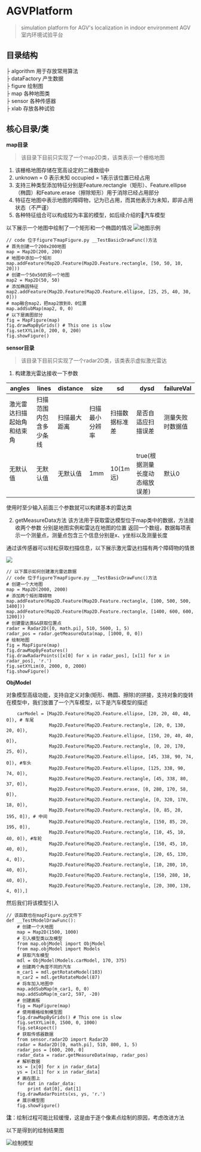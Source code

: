 # AGVPlatform

> simulation platform for AGV's localization in indoor environment 
> AGV室内环境试验平台

## 目录结构
├ algorithm    用于存放常用算法     
├ dataFactory  产生数据      
├ figure       绘制图     
├ map          各种地图类     
├ sensor       各种传感器    
├ xlab         存放各种试验    

## 核心目录/类
**map目录**

> 该目录下目前只实现了一个map2D类，该类表示一个栅格地图


1. 该栅格地图存储在宽高设定的二维数组中
2. unknown = 0 表示未知 occupied = 1表示该位置已经占用
3. 支持三种类型添加特征分别是Feature.rectangle（矩形）、Feature.ellipse（椭圆）和Feature.erase（擦除矩形）用于消除已经占用部分
4. 特征在地图中表示地图的障碍物，记为已占用，而其他表示为未知，即非占用状态（不严谨）
5. 各种特征组合可以构成较为丰富的模型，如后续介绍的🚗汽车模型

以下展示一个地图中绘制了一个矩形和一个椭圆的情况
![地图示例](./_img/map1.png)

```
// code 位于figure下mapFigure.py __TestBasicDrawFunc()方法
# 首先创建一个200x200地图
map = Map2D(200, 200)
# 地图中添加一个矩形
map.addFeature(Map2D.Feature(Map2D.Feature.rectangle, [50, 50, 10, 20]))
# 创建一个50x50的另一个地图
map2 = Map2D(50, 50)
# 添加椭圆特征
map2.addFeature(Map2D.Feature(Map2D.Feature.ellipse, [25, 25, 40, 30, 0]))
# map融合map2，把map2放到0，0位置
map.addSubMap(map2, 0, 0)
# 以下是画图部分
fig = MapFigure(map)
fig.drawMapByGrids() # This one is slow
fig.setXYLim(0, 200, 0, 200)
fig.showFigure()
```


**sensor目录**

> 该目录下目前只实现了一个radar2D类，该类表示虚拟激光雷达

1. 构建激光雷达接收一下参数

angles|lines|distance|size|sd|dysd|failureVal
------|-----|--------|--------|-------|-----------|--------------
激光雷达扫描起始角和结束角|扫描范围内包含多少条线|扫描最大距离|扫描最小分辨率|扫描数据标准差|是否自适应扫描误差|测量失败时数据值
无默认值|无默认值|无默认值|1mm|10(1m远)|true(根据测量长度动态缩放误差)|默认0

使用时至少输入前面三个参数就可以构建基本的雷达类

2. getMeasureData方法
该方法用于获取雷达模型位于map类中的数据，方法接收两个参数
分别是地图实例和雷达在地图的位置
返回一个数组，数据每项表示一个测量点，测量点包含三个信息分别是x、y坐标以及测量长度

通过该传感器可以轻松获取扫描信息，以下展示激光雷达扫描有两个障碍物的情景

![](./_img/sensor1.png)

```
// 以下展示如何创建激光雷达数据
// code 位于figure下mapFigure.py __TestBasicDrawFunc()方法
# 创建一个大地图
map = Map2D(2000, 2000)
# 添加两个矩形障碍物
map.addFeature(Map2D.Feature(Map2D.Feature.rectangle, [100, 500, 500, 1400]))
map.addFeature(Map2D.Feature(Map2D.Feature.rectangle, [1400, 600, 600, 1200]))
# 创建雷达类&&获取位置点
radar = Radar2D([0, math.pi], 510, 5600, 1, 5)
radar_pos = radar.getMeasureData(map, [1000, 0, 0])
# 绘制地图
fig = MapFigure(map)
fig.drawMapByFeatures()
fig.drawRadarPoints([x[0] for x in radar_pos], [x[1] for x in radar_pos], 'r.')
fig.setXYLim(0, 2000, 0, 2000)
fig.showFigure()
```

**ObjModel**

对象模型高级功能，支持自定义对象(矩形、椭圆、擦除)的拼接，支持对象的旋转
在模型中，我们放置了一个汽车模型，以下是汽车模型的描述

```
    carModel = [Map2D.Feature(Map2D.Feature.ellipse, [20, 20, 40, 40, 0]), # 车尾
                Map2D.Feature(Map2D.Feature.rectangle, [20, 0, 130, 20, 0]),
                Map2D.Feature(Map2D.Feature.ellipse, [150, 20, 40, 40, 0]),
                Map2D.Feature(Map2D.Feature.rectangle, [0, 20, 170, 25, 0]), 
                Map2D.Feature(Map2D.Feature.ellipse, [45, 338, 90, 74, 0]), #车头
                Map2D.Feature(Map2D.Feature.ellipse, [125, 338, 90, 74, 0]),
                Map2D.Feature(Map2D.Feature.rectangle, [45, 338, 80, 37, 0]), 
                Map2D.Feature(Map2D.Feature.erase, [0, 280, 170, 58, 0]), 
                Map2D.Feature(Map2D.Feature.rectangle, [0, 320, 170, 18, 0]), 
                Map2D.Feature(Map2D.Feature.rectangle, [0, 85, 20, 195, 0]), # 中间
                Map2D.Feature(Map2D.Feature.rectangle, [150, 85, 20, 195, 0]),
                Map2D.Feature(Map2D.Feature.rectangle, [10, 45, 10, 40, 0]), #车轮
                Map2D.Feature(Map2D.Feature.rectangle, [150, 45, 10, 40, 0]),
                Map2D.Feature(Map2D.Feature.rectangle, [20, 65, 130, 4, 0]),
                Map2D.Feature(Map2D.Feature.rectangle, [10, 280, 10, 40, 0]),
                Map2D.Feature(Map2D.Feature.rectangle, [150, 280, 10, 40, 0]),
                Map2D.Feature(Map2D.Feature.rectangle, [20, 300, 130, 4, 0]),]
```

然后我们将该模型引入


```
// 该函数也在mapFigure.py文件下
def __TestModelDrawFunc():
    # 创建一个大地图
    map = Map2D(1500, 1000)
    # 引入模型类以及模型
    from map.objModel import ObjModel
    from map.objModel import Models
    # 获取汽车模型
    mdl = ObjModel(Models.carModel, 170, 375)
	# 创建两个角度不同的汽车
    m_car1 = mdl.getRotateModel(103)
    m_car2 = mdl.getRotateModel(87)
	# 将车加入地图中
    map.addSubMap(m_car1, 0, 0)
    map.addSubMap(m_car2, 597, -20)
    # 创建画板
    fig = MapFigure(map)
	# 使用栅格绘制模型图
    fig.drawMapByGrids() # This one is slow
    fig.setXYLim(0, 1500, 0, 1000)
    fig.setAspect()
	# 获取传感器数据
    from sensor.radar2D import Radar2D
    radar = Radar2D([0, math.pi], 510, 800, 1, 5)
    radar_pos = [600, 200, 0]
    radar_data = radar.getMeasureData(map, radar_pos)
    # 解析数据
    xs = [x[0] for x in radar_data]
    ys = [x[1] for x in radar_data]
    # 画在图上
    for dat in radar_data:
        print dat[0], dat[1]
    fig.drawRadarPoints(xs, ys, 'r.')
	# 展示模型图
    fig.showFigure()
```

**注**：绘制过程可能比较缓慢，这是由于逐个像素点绘制的原因，考虑改进方法

以下是得到的绘制结果图

![绘制模型](./_img/modal1.png)